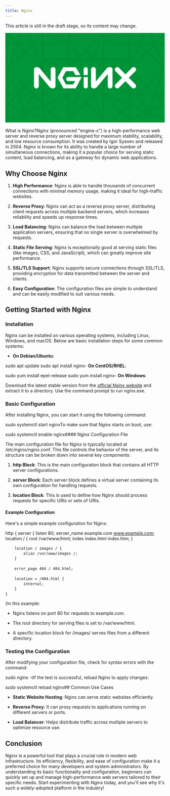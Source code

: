 ```yaml
---
title: Nginx
---
```


This article is still in the draft stage, so its content may change.

![](./images/23-Nginx_1.jpeg)

What is Nginx?Nginx (pronounced "engine-x") is a high-performance web server and reverse proxy server designed for maximum stability, scalability, and low resource consumption. It was created by Igor Sysoev and released in 2004. Nginx is known for its ability to handle a large number of simultaneous connections, making it a popular choice for serving static content, load balancing, and as a gateway for dynamic web applications.

## Why Choose Nginx

1. **High Performance**: Nginx is able to handle thousands of concurrent connections with minimal memory usage, making it ideal for high-traffic websites.

2. **Reverse Proxy**: Nginx can act as a reverse proxy server, distributing client requests across multiple backend servers, which increases reliability and speeds up response times.

3. **Load Balancing**: Nginx can balance the load between multiple application servers, ensuring that no single server is overwhelmed by requests.

4. **Static File Serving**: Nginx is exceptionally good at serving static files (like images, CSS, and JavaScript), which can greatly improve site performance.

5. **SSL/TLS Support**: Nginx supports secure connections through SSL/TLS, providing encryption for data transmitted between the server and clients.

6. **Easy Configuration**: The configuration files are simple to understand and can be easily modified to suit various needs.

## Getting Started with Nginx

### Installation

Nginx can be installed on various operating systems, including Linux, Windows, and macOS. Below are basic installation steps for some common systems:

- **On Debian/Ubuntu**:

sudo apt update sudo apt install nginx- **On CentOS/RHEL**:

sudo yum install epel-release sudo yum install nginx- **On Windows**:

Download the latest stable version from the [official Nginx website](http://nginx.org/en/download.html) and extract it to a directory. Use the command prompt to run nginx.exe.

### Basic Configuration

After installing Nginx, you can start it using the following command:

sudo systemctl start nginxTo make sure that Nginx starts on boot, use:

sudo systemctl enable nginx#### Nginx Configuration File

The main configuration file for Nginx is typically located at /etc/nginx/nginx.conf. This file controls the behavior of the server, and its structure can be broken down into several key components:

1. **http Block**: This is the main configuration block that contains all HTTP server configurations.

2. **server Block**: Each server block defines a virtual server containing its own configuration for handling requests.

3. **location Block**: This is used to define how Nginx should process requests for specific URIs or sets of URIs.

#### Example Configuration

Here's a simple example configuration for Nginx:

http { server { listen 80; server_name example.com www.example.com; location / { root /var/www/html; index index.html index.htm; }

        location / images / {
            alias /var/www/images /;
        }

        error_page 404 / 404.html;

        location = /404.html {
            internal;
        }
    }

}In this example:

- Nginx listens on port 80 for requests to example.com.

- The root directory for serving files is set to /var/www/html.

- A specific location block for /images/ serves files from a different directory.

### Testing the Configuration

After modifying your configuration file, check for syntax errors with the command:

sudo nginx -tIf the test is successful, reload Nginx to apply changes:

sudo systemctl reload nginx## Common Use Cases

- **Static Website Hosting**: Nginx can serve static websites efficiently.

- **Reverse Proxy**: It can proxy requests to applications running on different servers or ports.

- **Load Balancer**: Helps distribute traffic across multiple servers to optimize resource use.

## Conclusion

Nginx is a powerful tool that plays a crucial role in modern web infrastructure. Its efficiency, flexibility, and ease of configuration make it a preferred choice for many developers and system administrators. By understanding its basic functionality and configuration, beginners can quickly set up and manage high-performance web servers tailored to their specific needs. Start experimenting with Nginx today, and you'll see why it's such a widely-adopted platform in the industry!
